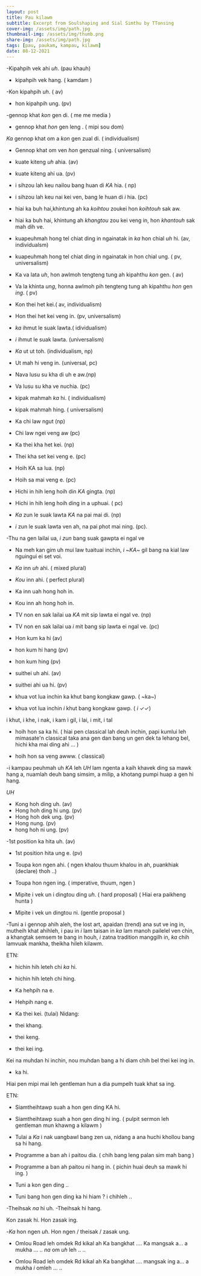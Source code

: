 ```yaml
---
layout: post
title: Pau kilawm
subtitle: Excerpt from Soulshaping and Sial Simthu by TTonsing
cover-img: /assets/img/path.jpg
thumbnail-img: /assets/img/thumb.png
share-img: /assets/img/path.jpg
tags: [pau, paukam, kampau, kilawm]
date: 08-12-2021
---
```


-Kipahpih vek ahi *uh*. (pau khauh)
- kipahpih vek hang. ( kamdam )

-Kon kipahpih *uh*. ( av)
- hon kipahpih ung. (pv)

-gennop khat *kon* gen di. ( me me media )
- gennop khat *hon* gen leng . ( mipi sou dom)


*Ka* gennop khat om a *kon* gen zual di. ( individualism)
- Gennop khat om ven *hon* genzual ning. ( universalism)

- kuate kiteng *uh* ahia. (av)
- kuate kiteng ahi ua. (pv)


- i sihzou lah keu nailou bang huan di *KA* hia. ( np)
- i sihzou lah keu nai kei ven, bang le huan di *i* hia. (pc)

- hiai ka buh hai,khintung ah ka *koihtou* zoukei hon *koihtouh* sak aw.

- hiai ka buh hai, khintung ah *khangtou* zou kei veng in, hon *khantouh* sak mah dih ve.


- kuapeuhmah hong tel chiat ding in ngainatak in *ka* hon chial *uh* hi. (av, individualsm)
- kuapeuhmah hong tel chiat ding in ngainatak in hon chial ung. ( pv, universalism)


- Ka va lata *uh*, hon awlmoh tengteng tung ah kipahthu *kon* gen. ( av)
- Va la khinta *ung*, honna awlmoh pih tengteng tung ah kipahthu *hon* gen *ing*. ( pv)


- Kon thei het kei.( av, individualism)
- Hon thei het kei veng in. (pv, universalism)


 - *ka* ihmut le suak lawta.( idividualism)
- *i* ihmut le suak lawta. (universalism)


 - *Ka* ut ut toh. (individualism, np)
- Ut mah hi veng in. (universal, pc)

- Nava lusu su kha di uh e aw.(np)
- Va lusu su kha ve nuchia. (pc)

- kipak mahmah *ka* hi. ( individualism)
- kipak mahmah hing. ( universalism)


- Ka chi law ngut (np)
- Chi law ngei veng aw (pc)


- Ka thei kha het kei. (np)
- Thei kha set kei veng e. (pc)


- Hoih KA sa lua. (np)
- Hoih sa mai veng e. (pc)


- Hichi in hih leng hoih din *KA* gingta. (np)
- Hichi in hih leng hoih ding in a uphuai. ( pc)


- *Ka* zun le suak lawta *KA* na pai mai di. (np)
- *i* zun le suak lawta ven ah, na pai phot mai ning. (pc).


-Thu na gen lailai ua, *i zun* bang suak gawpta ei ngal ve


- Na meh kan gim uh mui law tuaituai inchin, *i* ~*KA*~ gil bang na kial law nguingui ei set voi.


- *Ka* inn *uh* ahi. ( mixed plural)
- *Kou* inn ahi. ( perfect plural)


- Ka inn uah hong hoh in.
- Kou inn ah hong hoh in.


- TV non en sak lailai ua *KA* mit sip lawta ei ngal ve. (np)
- TV non en sak lailai ua *i* mit bang sip lawta ei ngal ve. (pc)


- Hon kum ka hi (av)
- hon kum hi hang (pv)
- hon kum hing (pv)



- suithei uh ahi. (av)
- suithei ahi ua hi. (pv)


- khua vot lua inchin ka khut bang kongkaw gawp. ( ~ka~)
- khua vot lua inchin *i* khut bang kongkaw gawp. ( *i* ✓✓)


i khut, i khe, 
i nak, i kam
i gil, i lai, 
i mit, i tal


- hoih hon sa ka hi. 
( hiai pen classical lah deuh inchin, papi kumlui leh mimasate'n classical taka ana gen dan bang un gen dek ta lehang bel, hichi kha mai ding ahi ... )

- hoih hon sa veng awww. ( classical)


-i kampau peuhmah uh *KA* leh *UH* lam ngenta a kaih khavek ding sa mawk hang a, nuamlah deuh bang simsim, a milip, a khotang pumpi huap a gen hi hang.

*UH*
- Kong hoh ding uh. (av)
- Hong hoh ding hi ung. (pv)
- Hong hoh dek ung. (pv)
- Hong nung. (pv)
- hong hoh ni ung. (pv)


 -1st position ka hita uh. (av)
- 1st position hita ung e. (pv)


- Toupa kon ngen ahi.
( ngen khalou thuum khalou in ah, puankhiak (declare) thoh ..)

- Toupa hon ngen ing. 
( imperative, thuum, ngen )

 - Mipite i vek un i dingtou ding *uh*. ( hard proposal)
( Hiai era paikheng hunta )


- Mipite i vek un dingtou ni. (gentle proposal )

-Tuni a i gennop ahih aleh, the lost art, apaidan (trend) ana sut ve ing in, mutheih khat ahihleh, i pau in *i* lam taisan in *ka* lam manoh pailelel ven chin, a khangtak semsem te bang in houh, *i* zatna tradition manggilh in, *ka* chih lamvuak mankha, theikha hileh kilawm.


ETN: 
- hichin hih leteh chi *ka* hi. 
- hichin hih leteh chi hing.


- Ka hehpih na e. 
- Hehpih nang e.


- Ka thei kei. (tulai)
Nidang:
- thei khang.
- thei keng.
- thei kei ing. 


Kei na muhdan hi inchin, nou muhdan bang a hi diam chih bel thei kei ing in.


- ka hi.

Hiai pen mipi mai leh gentleman hun a dia pumpelh tuak khat sa ing. 

ETN:
- Siamtheihtawp suah a hon gen ding KA hi.
 
- Siamtheihtawp suah a hon gen ding hi ing. 
( pulpit sermon leh gentleman mun khawng a kilawm )


- Tulai a *Ka* i nak uangbawl bang zen ua, nidang a ana huchi khollou bang sa hi hang.

- Programme a ban ah i paitou dia. 
( chih bang leng palan sim mah bang )

- Programme  a ban ah paitou ni hang in. 
( pichin huai deuh sa mawk hi ing. )


- Tuni a kon gen ding .. 
- Tuni bang hon gen ding ka hi hiam ? i chihleh ..


-Theihsak *na* hi uh. 
-Theihsak hi hang.

Kon zasak hi.
Hon zasak ing. 

-*Ka* hon ngen *uh*.
Hon ngen / theisak / zasak ung.


- Omlou Road leh omdek Rd kikal ah  Ka bangkhat  .... Ka mangsak a... a mukha ... .. *na* om *uh* leh .. .. 

- Omlou Road leh omdek Rd kikal ah  Ka bangkhat  .... mangsak ing a... a mukha *i* omleh  ... ..
